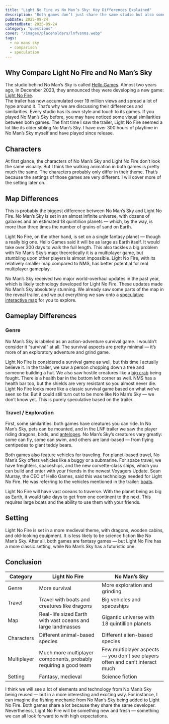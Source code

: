```yaml
---
title: "Light No Fire vs No Man’s Sky: Key Differences Explained"
description: "Both games don’t just share the same studio but also some key mechanics. This article covers the differences and similarities."
pubDate: 2025-09-24
updatedDate: 2025-09-24
category: "questions"
cover: "/images/placeholders/lnfvsnms.webp"
tags:
  - no mans sky
  - comparison
  - speculation
---
```


## Why Compare Light No Fire and No Man’s Sky

The studio behind No Man’s Sky is called [Hello Games](/guides/questions/who-is-making-light-no-fire/). Almost two years ago, in December 2023, they announced they were developing a new game: [Light No Fire](/guides/questions/game-details-2025/).  
The trailer has now accumulated over 19 million views and spread a lot of hype around it. That’s why we are discussing their differences and similarities. Every studio has its own style and touch to its games. If you played No Man’s Sky before, you may have noticed some visual similarities between both games. The first time I saw the trailer, Light No Fire seemed a lot like its older sibling No Man’s Sky. I have over 300 hours of playtime in No Man’s Sky myself and have played since release.

## Characters

At first glance, the characters of No Man’s Sky and Light No Fire don’t look the same visually. But I think the walking animation in both games is pretty much the same. The characters probably only differ in their theme. That’s because the settings of those games are very different. I will cover more of the setting later on. 

## Map Differences

This is probably the biggest difference between No Man’s Sky and Light No Fire. No Man’s Sky is set in an almost infinite universe, with dozens of galaxies and an estimated 18 quintillion planets — which, by the way, is more than three times the number of grains of sand on Earth.  

Light No Fire, on the other hand, is set on a single fantasy planet — though a really big one. Hello Games said it will be as large as Earth itself. It would take over 300 days to walk the full length. This also tackles a big problem with No Man’s Sky’s map: theoretically it is a multiplayer game, but stumbling upon other players is almost impossible. Light No Fire, with its relatively smaller map compared to NMS, has better potential for real multiplayer gameplay.  

No Man’s Sky received two major world-overhaul updates in the past year, which is likely technology developed for Light No Fire. These updates made No Man’s Sky absolutely stunning. We already saw some parts of the map in the reveal trailer, and we put everything we saw onto a [speculative interactive map](/light-no-fire-map/) for you to explore.

## Gameplay Differences

### Genre

No Man’s Sky is labeled as an action-adventure survival game. I wouldn’t consider it “survival” at all. The survival aspects are pretty minimal — it’s more of an exploratory adventure and grind game.  

Light No Fire is considered a survival game as well, but this time I actually believe it. In the trailer, we saw a person chopping down a tree and someone building a hut. We also saw hostile creatures like a [big crab](/light-no-fire-map#biome_rocky_lands) being fought. There is a health bar in the bottom left corner as well. NMS has a health bar too, but the shields are very resistant so you almost never die. Light No Fire looks more like a classic survival game based on what we’ve seen so far. But it could still turn out to be more like No Man’s Sky — we don’t know yet. This is purely speculative based on the trailer.

### Travel / Exploration

First, some similarities: both games have creatures you can ride. In No Man’s Sky, pets can be mounted, and in the LNF trailer we saw the player riding dragons, birds, and [antelopes](/light-no-fire-map#biome_savanna). No Man’s Sky’s creatures vary greatly: some can fly, some can swim, and others are land-based — from flying centipedes to giant teddy bears.  

Both games also feature vehicles for traveling. For planet-based travel, No Man’s Sky offers vehicles like a buggy or a submarine. For space travel, we have freighters, spaceships, and the new corvette-class ships, which you can build and enter with your friends in the newest Voyagers Update. Sean Murray, the CEO of Hello Games, said this was technology needed for Light No Fire. He was referring to the vehicles mentioned in the trailer: [boats](/light-no-fire-map#biome_ocean_island).  

Light No Fire will have vast oceans to traverse. With the planet being as big as Earth, it would take days to get from one continent to the next. This requires large boats and the ability to use them with your friends.

## Setting

Light No Fire is set in a more medieval theme, with dragons, wooden cabins, and old-looking equipment. It is less likely to be science fiction like No Man’s Sky. After all, both games are fantasy games — but Light No Fire has a more classic setting, while No Man’s Sky has a futuristic one.

## Conclusion
| Category   | Light No Fire                                                                 | No Man’s Sky                                                     |
|------------|-------------------------------------------------------------------------------|------------------------------------------------------------------|
| Genre      | More survival                                                                 | More exploration and grinding                                    |
| Travel     | Travel with boats and creatures like dragons                                  | Big vehicles and spaceships                                      |
| Map        | Real-life sized Earth with vast oceans and large landmasses                   | Gigantic universe with 18 quintillion planets                    |
| Characters | Different animal-based species                                                | Different alien-based species                                    |
| Multiplayer| Much more multiplayer components, probably requiring a good team              | Few multiplayer aspects — you don’t see players often and can’t interact much |
| Setting    | Fantasy, medieval                                                             | Science fiction                                                  |

I think we will see a lot of elements and technology from No Man’s Sky being reused — but in a more interesting and exciting way. For instance, I can imagine the fishing mechanic from No Man’s Sky being added to Light No Fire. Both games share a lot because they share the same developer. Nevertheless, Light No Fire will be something new and fresh — something we can all look forward to with high expectations.
